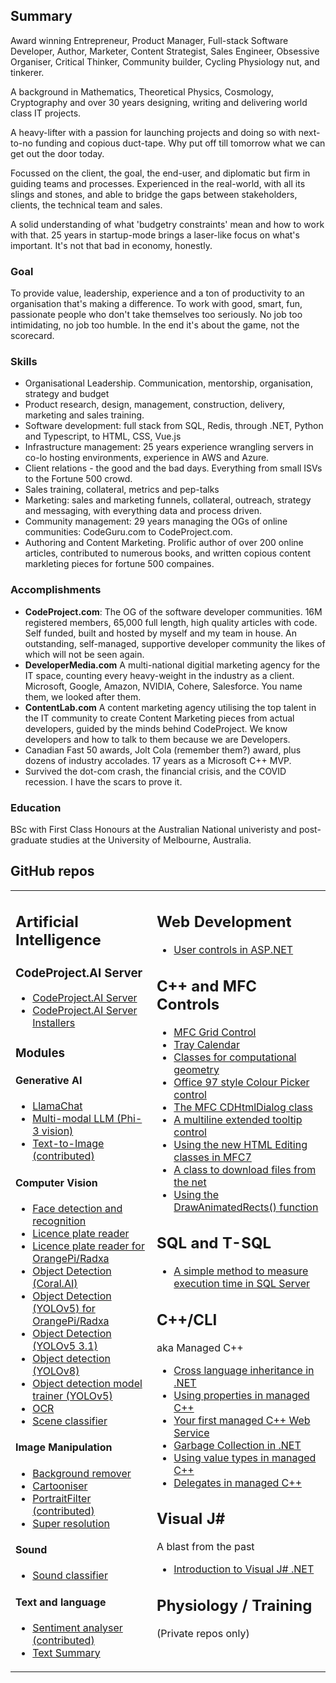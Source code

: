 <h2>Summary</h2>

Award winning Entrepreneur, Product Manager, Full-stack Software Developer, Author, Marketer, Content
Strategist, Sales Engineer, Obsessive Organiser, Critical Thinker, Community builder, Cycling Physiology
nut, and tinkerer.

A background in Mathematics, Theoretical Physics, Cosmology, Cryptography and over 30 years designing, 
writing and delivering world class IT projects.

A heavy-lifter with a passion for launching projects and doing so with next-to-no funding and copious
duct-tape. Why put off till tomorrow what we can get out the door today.

Focussed on the client, the goal, the end-user, and diplomatic but firm in guiding teams and processes.
Experienced in the real-world, with all its slings and stones, and able to bridge the gaps between
stakeholders, clients, the technical team and sales. 

A solid understanding of what 'budgetry constraints' mean and how to work with that. 25 years in 
startup-mode brings a laser-like focus on what's important. It's not that bad in economy, honestly.

<h3>Goal</h3>

To provide value, leadership, experience and a ton of productivity to an organisation that's making a 
difference. To work with good, smart, fun, passionate people who don't take themselves too seriously.
No job too intimidating, no job too humble. In the end it's about the game, not the scorecard.

<h3>Skills</h3>
<ul>
  <li>Organisational Leadership. Communication, mentorship, organisation, strategy and budget</li>
  <li>Product research, design, management, construction, delivery, marketing and sales training.</li>
  <li>Software development: full stack from SQL, Redis, through .NET, Python and Typescript, to HTML, CSS, Vue.js</li>
  <li>Infrastructure management: 25 years experience wrangling servers in co-lo hosting environments, experience in AWS and Azure.</li>
  <li>Client relations - the good and the bad days. Everything from small ISVs to the Fortune 500 crowd.</li>
  <li>Sales training, collateral, metrics and pep-talks</li>
  <li>Marketing: sales and marketing funnels, collateral, outreach, strategy and messaging, with everything data and process driven.</li>
  <li>Community management: 29 years managing the OGs of online communities: CodeGuru.com to CodeProject.com.</li>
  <li>Authoring and Content Marketing. Prolific author of over 200 online articles, contributed to numerous books, and written copious content markleting pieces for fortune 500 compaines.</li>
</ul>

<h3>Accomplishments</h3>
<ul>
<li><b>CodeProject.com</b>: The OG of the software developer communities. 16M registered members,
  65,000 full length, high quality articles with code. Self funded, built and hosted by myself and
  my team in house. An outstanding, self-managed, supportive developer community the likes
  of which will not be seen again.</li> 
<li><b>DeveloperMedia.com</b> A multi-national digitial marketing agency for the IT space,
  counting every heavy-weight in the industry as a client. Microsoft, Google, Amazon, NVIDIA, Cohere,
  Salesforce. You name them, we looked after them.</li>
  <li><b>ContentLab.com</b> A content marketing agency utilising the top talent in the IT community
  to create Content Marketing pieces from actual developers, guided by the minds behind CodeProject.
  We know developers and how to talk to them because we are Developers.</li>
<li>Canadian Fast 50 awards, Jolt Cola (remember them?) award, plus dozens of industry
    accolades. 17 years as a Microsoft C++ MVP.</li>
<li>Survived the dot-com crash, the financial crisis, and the COVID recession. I have the scars to prove it.</li>
</ul>

<h3>Education</h3>
BSc with First Class Honours at the Australian National univeristy and post-graduate
studies at the University of Melbourne, Australia.


<h2>GitHub repos</h2>

<table cellpadding=10><tr valign="top" style="vertical-align:top"><td>
  <h2>Artificial Intelligence</h2>
  <h3>CodeProject.AI Server</h3>
  <ul>
    <li><a href="https://github.com/codeproject/CodeProject.AI-Server">CodeProject.AI Server</a></li>
    <li><a href="https://github.com/codeproject/CodeProject.AI-Server-Installers">CodeProject.AI Server Installers</a></li>
  </ul>
  
  <H3>Modules</H3>
  
  <h4>Generative AI</h4>
  <ul>
  <li><a href="https://github.com/codeproject/CodeProject.AI-LlamaChat">LlamaChat</a></li>
  <li><a href="https://github.com/codeproject/CodeProject.AI-MultiModeLLM">Multi-modal LLM (Phi-3 vision)</a></li>
  <li><a href="https://github.com/codeproject/CodeProject.AI-Text2Image">Text-to-Image (contributed)</a></li>
  </ul>
  
  <h4>Computer Vision</h4>
  <ul>
  <li><a href="https://github.com/codeproject/CodeProject.AI-FaceProcessing">Face detection and recognition</a></li>
  <li><a href="https://github.com/codeproject/CodeProject.AI-ALPR">Licence plate reader</a></li>
  <li><a href="https://github.com/codeproject/CodeProject.AI-ALPR-RKNN">Licence plate reader for OrangePi/Radxa</a></li>
  <li><a href="https://github.com/codeproject/CodeProject.AI-ObjectDetectionCoral">Object Detection (Coral.AI)</a></li>
  <li><a href="https://github.com/codeproject/CodeProject.AI-ObjectDetectionYoloRKNN">Object Detection (YOLOv5) for OrangePi/Radxa</a></li>
  <li><a href="https://github.com/codeproject/CodeProject.AI-ObjectDetectionYOLOv5-3.1">Object Detection (YOLOv5 3.1)</a></li>
  <li><a href="https://github.com/codeproject/CodeProject.AI-ObjectDetectionYOLOv8">Object detection (YOLOv8)</a></li>
  <li><a href="https://github.com/codeproject/CodeProject.AI-TrainingObjectDetectionYOLOv5">Object detection model trainer (YOLOv5)</a></li>
  <li><a href="https://github.com/codeproject/CodeProject.AI-OCR">OCR</a></li>
  <li><a href="https://github.com/codeproject/CodeProject.AI-SceneClassifier">Scene classifier</a></li>
  </ul>
  
  <h4>Image Manipulation</h4>
  <ul>
  <li><a href="https://github.com/codeproject/CodeProject.AI-BackgroundRemover">Background remover</a></li>
  <li><a href="https://github.com/codeproject/CodeProject.AI-Cartoonizer">Cartooniser</a></li>
  <li><a href="https://github.com/codeproject/CodeProject.AI-PortraitFilter">PortraitFilter (contributed)</a></li>
  <li><a href="https://github.com/codeproject/CodeProject.AI-SuperResolution">Super resolution</a></li>
  </ul>
  
  <h4>Sound</h4>
  <ul>
  <li><a href="https://github.com/codeproject/CodeProject.AI-SoundClassifierTF">Sound classifier</a></li>
  </ul>
  
  <h4>Text and language</h4>
  <ul>
  <li><a href="https://github.com/codeproject/CodeProject.AI-SentimentAnalysis">Sentiment analyser (contributed)</a></li>
  <li><a href="https://github.com/codeproject/CodeProject.AI-TextSummary">Text Summary</a></li>
  </ul>
  
</td>
<td>

  <h2>Web Development</h2>
  <ul>
    <li><a href="https://github.com/ChrisMaunder/usercontrols_aspnet">User controls in ASP.NET</a></li>
  </ul>  
  
  <h2>C++ and MFC Controls</h2>
  <ul>
    <li><a href="https://github.com/ChrisMaunder/MFC-GridCtrl">MFC Grid Control</a></li>
    <li><a href="https://github.com/ChrisMaunder/traycalendar">Tray Calendar</a></li>
    <li><a href="https://github.com/ChrisMaunder/geometry">Classes for computational geometry</a></li>
    <li><a href="https://github.com/ChrisMaunder/colour_picker">Office 97 style Colour Picker control</a></li>
    <li><a href="https://github.com/ChrisMaunder/dhtmldialog">The MFC CDHtmlDialog class</a></li>
    <li><a href="https://github.com/ChrisMaunder/tooltipex">A multiline extended tooltip control</a></li>
    <li><a href="https://github.com/ChrisMaunder/mfchtmledit">Using the new HTML Editing classes in MFC7</a></li>
    <li><a href="https://github.com/ChrisMaunder/webgrab">A class to download files from the net</a></li>
    <li><a href="https://github.com/ChrisMaunder/drawanimated_in_mfc">Using the DrawAnimatedRects() function</a></li>
  </ul>

  <h2>SQL and T-SQL</h2>
  <ul>
    <li><a href="https://github.com/ChrisMaunder/A-simple-method-to-measure-execution-time-in-SQL-S">A simple method to measure execution time in SQL Server</a></li>    
  </ul>

  <h2>C++/CLI</h2>
  <p>aka Managed C++</p>
  <ul>
    <li><a href="https://github.com/ChrisMaunder/cross_lang_inherit_managed_c_plusplus">Cross language inheritance in .NET</a></li>
    <li><a href="https://github.com/ChrisMaunder/managedcpp_properties">Using properties in managed C++</a></li>
    <li><a href="https://github.com/ChrisMaunder/managed_cpp_service">Your first managed C++ Web Service</a></li>
    <li><a href="https://github.com/ChrisMaunder/garbage_collection_in_managed_cpp">Garbage Collection in .NET</a></li>
    <li><a href="https://github.com/ChrisMaunder/value_types_in_managed_cpp">Using value types in managed C++</a></li>
    <li><a href="https://github.com/ChrisMaunder/delegates_in_managed_cpp">Delegates in managed C++</a></li>
  </ul>

  <h2>Visual J#</h2>
  <p>A blast from the past</p>
  <ul>
    <li><a href="https://github.com/ChrisMaunder/intro_vjsharp">Introduction to Visual J# .NET</a></li>    
  </ul>
    
  <h2>Physiology / Training</h2>
  <p>(Private repos only)</p>
  
</td>
</tr></table>
